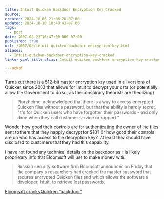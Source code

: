 ```yaml
---
title: Intuit Quicken Backdoor Encryption Key Cracked
source: 
created: 2024-10-06 21:06:26-07:00
updated: 2024-10-10 10:49:43-07:00
tags:
  - post
date: 2007-08-22T16:47:00.000-07:00
published: true
url: /2007/08/intuit-quicken-backdoor-encryption-key.html
aliases:
  - Intuit-quicken-backdoor-encryption-key-cracked
linter-yaml-title-alias: Intuit-quicken-backdoor-encryption-key-cracked

---acked
---
```



Turns out there is a 512-bit master encryption key used in all versions of Quicken since 2003 that allows for Intuit to decrypt your data (or potentially allow the Government to do so, as the conspiracy theorists are theorizing)  

> Pforzheimer acknowledged that there is a way to access encrypted Quicken files without a password, but that the ability is hardly secret. "It's for Quicken users who have forgotten their passwords - and only done when they call customer service or support."

  
Wonder how good their controls are for authenticating the owner of the files sent to them that they happily decrypt for $10? Or how good their controls are on who has access to the decryption key?  At least they should have disclosed to customers that they had this capability.  
  
I have not found any technical details on the backdoor as it is likely proprietary info that Elcomsoft will use to make money with.  
  
  

> Russian security software firm Elcomsoft announced on Friday that the company's researchers had cracked the master password that secures encrypted Quicken files and which allows the software's developer, Intuit, to retrieve lost passwords.

[Elcomsoft cracks Quicken "backdoor"](https://www.securityfocus.com/brief/533?ref=rss)